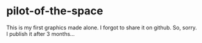 # pilot-of-the-space
This is my first graphics made alone. I forgot to share it on github. So, sorry. I publish it after 3 months...
